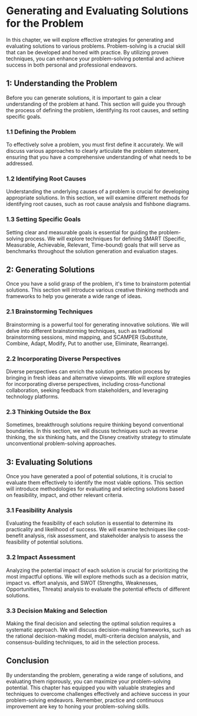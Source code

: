 # Generating and Evaluating Solutions for the Problem

In this chapter, we will explore effective strategies for generating and evaluating solutions to various problems. Problem-solving is a crucial skill that can be developed and honed with practice. By utilizing proven techniques, you can enhance your problem-solving potential and achieve success in both personal and professional endeavors.

## 1: Understanding the Problem

Before you can generate solutions, it is important to gain a clear understanding of the problem at hand. This section will guide you through the process of defining the problem, identifying its root causes, and setting specific goals.

### 1.1 Defining the Problem

To effectively solve a problem, you must first define it accurately. We will discuss various approaches to clearly articulate the problem statement, ensuring that you have a comprehensive understanding of what needs to be addressed.

### 1.2 Identifying Root Causes

Understanding the underlying causes of a problem is crucial for developing appropriate solutions. In this section, we will examine different methods for identifying root causes, such as root cause analysis and fishbone diagrams.

### 1.3 Setting Specific Goals

Setting clear and measurable goals is essential for guiding the problem-solving process. We will explore techniques for defining SMART (Specific, Measurable, Achievable, Relevant, Time-bound) goals that will serve as benchmarks throughout the solution generation and evaluation stages.

## 2: Generating Solutions

Once you have a solid grasp of the problem, it's time to brainstorm potential solutions. This section will introduce various creative thinking methods and frameworks to help you generate a wide range of ideas.

### 2.1 Brainstorming Techniques

Brainstorming is a powerful tool for generating innovative solutions. We will delve into different brainstorming techniques, such as traditional brainstorming sessions, mind mapping, and SCAMPER (Substitute, Combine, Adapt, Modify, Put to another use, Eliminate, Rearrange).

### 2.2 Incorporating Diverse Perspectives

Diverse perspectives can enrich the solution generation process by bringing in fresh ideas and alternative viewpoints. We will explore strategies for incorporating diverse perspectives, including cross-functional collaboration, seeking feedback from stakeholders, and leveraging technology platforms.

### 2.3 Thinking Outside the Box

Sometimes, breakthrough solutions require thinking beyond conventional boundaries. In this section, we will discuss techniques such as reverse thinking, the six thinking hats, and the Disney creativity strategy to stimulate unconventional problem-solving approaches.

## 3: Evaluating Solutions

Once you have generated a pool of potential solutions, it is crucial to evaluate them effectively to identify the most viable options. This section will introduce methodologies for evaluating and selecting solutions based on feasibility, impact, and other relevant criteria.

### 3.1 Feasibility Analysis

Evaluating the feasibility of each solution is essential to determine its practicality and likelihood of success. We will examine techniques like cost-benefit analysis, risk assessment, and stakeholder analysis to assess the feasibility of potential solutions.

### 3.2 Impact Assessment

Analyzing the potential impact of each solution is crucial for prioritizing the most impactful options. We will explore methods such as a decision matrix, impact vs. effort analysis, and SWOT (Strengths, Weaknesses, Opportunities, Threats) analysis to evaluate the potential effects of different solutions.

### 3.3 Decision Making and Selection

Making the final decision and selecting the optimal solution requires a systematic approach. We will discuss decision-making frameworks, such as the rational decision-making model, multi-criteria decision analysis, and consensus-building techniques, to aid in the selection process.

## Conclusion

By understanding the problem, generating a wide range of solutions, and evaluating them rigorously, you can maximize your problem-solving potential. This chapter has equipped you with valuable strategies and techniques to overcome challenges effectively and achieve success in your problem-solving endeavors. Remember, practice and continuous improvement are key to honing your problem-solving skills.
